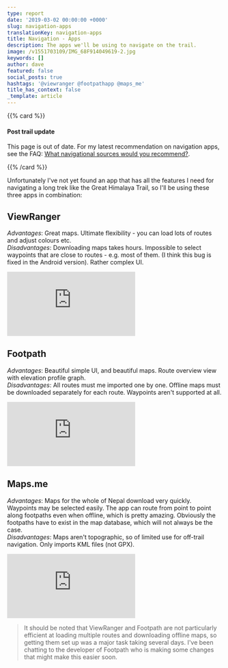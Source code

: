 ```yaml
---
type: report
date: '2019-03-02 00:00:00 +0000'
slug: navigation-apps
translationKey: navigation-apps
title: Navigation - Apps
description: The apps we'll be using to navigate on the trail.
image: /v1551703109/IMG_68F914049619-2.jpg
keywords: []
author: dave
featured: false
social_posts: true
hashtags: '@viewranger @footpathapp @maps_me'
title_has_context: false
_template: article
---
```





{{% card %}}

#### Post trail update

This page is out of date. For my latest recommendation on navigation apps, see the FAQ: [What navigational sources would you recommend?](/expeditions/great-himalaya-trail/faq/#what-navigational-sources-would-you-recommend).

{{% /card %}}

Unfortunately I've not yet found an app that has all the features I need for navigating a long trek like the Great Himalaya Trail, so I'll be using these three apps in combination:

## ViewRanger

_Advantages_: Great maps. Ultimate flexibility - you can load lots of routes and adjust colours etc.  
_Disadvantages_: Downloading maps takes hours. Impossible to select waypoints that are close to routes - e.g. most of them. (I think this bug is fixed in the Android version). Rather complex UI.

<iframe src="https://www.youtube.com/embed/Q4ZN62I38Yc" frameborder="0" allow="accelerometer; autoplay; encrypted-media; gyroscope; picture-in-picture" allowfullscreen></iframe>

## Footpath

_Advantages_: Beautiful simple UI, and beautiful maps. Route overview view with elevation profile graph.  
_Disadvantages_: All routes must me imported one by one. Offline maps must be downloaded separately for each route. Waypoints aren't supported at all.

<iframe src="https://www.youtube.com/embed/UzJZLKhTc58" frameborder="0" allow="accelerometer; autoplay; encrypted-media; gyroscope; picture-in-picture" allowfullscreen></iframe>

## Maps.me

_Advantages_: Maps for the whole of Nepal download very quickly. Waypoints may be selected easily. The app can route from point to point along footpaths even when offline, which is pretty amazing. Obviously the footpaths have to exist in the map database, which will not always be the case.  
_Disadvantages_: Maps aren't topographic, so of limited use for off-trail navigation. Only imports KML files (not GPX).

<iframe src="https://www.youtube.com/embed/Y6rY1eoqASA" frameborder="0" allow="accelerometer; autoplay; encrypted-media; gyroscope; picture-in-picture" allowfullscreen></iframe>

> It should be noted that ViewRanger and Footpath are not particularly efficient at loading multiple routes and downloading offline maps, so getting them set up was a major task taking several days. I've been chatting to the developer of Footpath who is making some changes that might make this easier soon.
